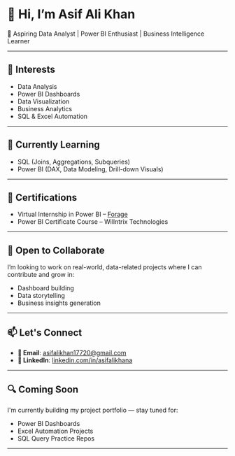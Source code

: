 # 👋 Hi, I’m Asif Ali Khan

🎯 Aspiring Data Analyst | Power BI Enthusiast | Business Intelligence Learner

---

## 👀 Interests
- Data Analysis  
- Power BI Dashboards  
- Data Visualization  
- Business Analytics  
- SQL & Excel Automation  

---

## 🌱 Currently Learning
- SQL (Joins, Aggregations, Subqueries)
- Power BI (DAX, Data Modeling, Drill-down Visuals)

---
## 📜 Certifications

- Virtual Internship in Power BI – [Forage](https://www.theforage.com/)
- Power BI Certificate Course – Willntrix Technologies
---

## 🤝 Open to Collaborate
I’m looking to work on real-world, data-related projects where I can contribute and grow in:
- Dashboard building
- Data storytelling
- Business insights generation

---

## 📫 Let's Connect
- **📧 Email**: asifalikhan17720@gmail.com  
- **🔗 LinkedIn**: [linkedin.com/in/asifalikhana](https://www.linkedin.com/in/asifalikhana)

---

## 🔍 Coming Soon
I'm currently building my project portfolio — stay tuned for:
- Power BI Dashboards  
- Excel Automation Projects  
- SQL Query Practice Repos  

---
